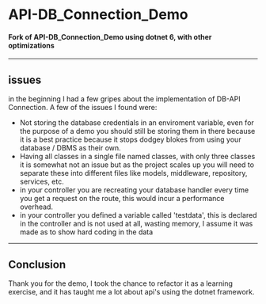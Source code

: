# API-DB_Connection_Demo

#### Fork of API-DB_Connection_Demo using dotnet 6, with other optimizations

---

## issues

in the beginning I had a few gripes about the implementation of DB-API Connection.
A few of the issues I found were:

- Not storing the database credentials in an enviroment variable, even for the purpose of a demo you should still be storing them in there because it is a best practice because it stops dodgey blokes from using your database / DBMS as their own.
- Having all classes in a single file named classes, with only three classes it is somewhat not an issue but as the project scales up you will need to separate these into different files like models, middleware, repository, services, etc.
- in your controller you are recreating your database handler every time you get a request on the route, this would incur a performance overhead.
- in your controller you defined a variable called 'testdata', this is declared in the controller and is not used at all, wasting memory, I assume it was made as to show hard coding in the data

---

## Conclusion

Thank you for the demo, I took the chance to refactor it as a learning exercise, and it has taught me a lot about api's using the dotnet framework.
